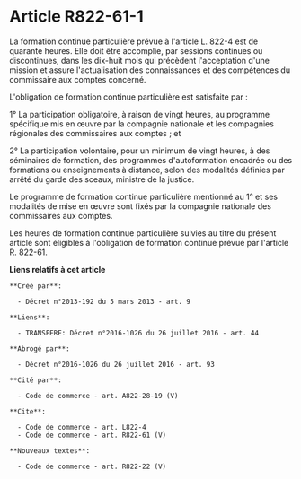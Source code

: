 # Article R822-61-1

La formation continue particulière prévue à l'article L. 822-4 est de quarante heures. Elle doit être accomplie, par sessions
continues ou discontinues, dans les dix-huit mois qui précèdent l'acceptation d'une mission et assure l'actualisation des
connaissances et des compétences du commissaire aux comptes concerné. 

L'obligation de formation continue particulière est satisfaite par : 

1° La participation obligatoire, à raison de vingt heures, au programme spécifique mis en œuvre par la compagnie nationale et
les compagnies régionales des commissaires aux comptes ; et 

2° La participation volontaire, pour un minimum de vingt heures, à des séminaires de formation, des programmes
d'autoformation encadrée ou des formations ou enseignements à distance, selon des modalités définies par arrêté du garde des
sceaux, ministre de la justice. 

Le programme de formation continue particulière mentionné au 1° et ses modalités de mise en œuvre sont fixés par la compagnie
nationale des commissaires aux comptes. 

Les heures de formation continue particulière suivies au titre du présent article sont éligibles à l'obligation de formation
continue prévue par l'article R. 822-61.

**Liens relatifs à cet article**

	**Créé par**:

	  - Décret n°2013-192 du 5 mars 2013 - art. 9

	**Liens**:

	  - TRANSFERE: Décret n°2016-1026 du 26 juillet 2016 - art. 44

	**Abrogé par**:

	  - Décret n°2016-1026 du 26 juillet 2016 - art. 93

	**Cité par**:

	  - Code de commerce - art. A822-28-19 (V)

	**Cite**:

	  - Code de commerce - art. L822-4
	  - Code de commerce - art. R822-61 (V)

	**Nouveaux textes**:

	  - Code de commerce - art. R822-22 (V)

